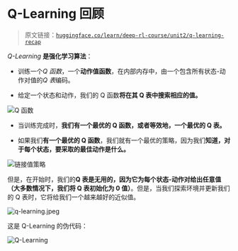 # Q-Learning 回顾

> 原文链接：[`huggingface.co/learn/deep-rl-course/unit2/q-learning-recap`](https://huggingface.co/learn/deep-rl-course/unit2/q-learning-recap)

*Q-Learning* **是强化学习算法**：

+   训练一个*Q 函数*，一个**动作值函数**，在内部内存中，由一个包含所有状态-动作对值的*Q 表*编码。

+   给定一个状态和动作，我们的 Q 函数**将在其 Q 表中搜索相应的值。**

![Q 函数](img/c6f51357ba01781edc9f3041b33e5be4.png)

+   当训练完成时，**我们有一个最优的 Q 函数，或者等效地，一个最优的 Q 表。**

+   如果我们**有一个最优的 Q 函数**，我们就有一个最优的策略，因为我们**知道，对于每个状态，要采取的最佳动作是什么。**

![链接值策略](img/06e7785cc764e6109bfc6c89005a4d92.png)

但是，在开始时，我们的**Q 表是无用的，因为它为每个状态-动作对给出任意值（大多数情况下，我们将 Q 表初始化为 0 值）**。但是，当我们探索环境并更新我们的 Q 表时，它将给我们一个越来越好的近似值。

![q-learning.jpeg](img/ef3754e1d95bf97371e1a41ca61d6d72.png)

这是 Q-Learning 的伪代码：

![Q-Learning](img/e98aadd735672374a66857c170d3b2ce.png)
